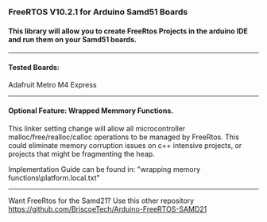 ###  FreeRTOS V10.2.1 for Arduino Samd51 Boards

####  This library will allow you to create FreeRtos Projects in the arduino IDE and run them on your Samd51 boards.


***************************************************************************************************************
#### Tested Boards:
 Adafruit Metro M4 Express


***************************************************************************************************************

#### Optional Feature: Wrapped Memmory Functions.

This linker setting change will allow all microcontroller malloc/free/realloc/calloc
operations to be managed by FreeRtos. This could eliminate memory corruption issues on
c++ intensive projects, or projects that might be fragmenting the heap.

Implementation Guide can be found in: "wrapping memory functions\platform.local.txt"

***************************************************************************************************************

Want FreeRtos for the Samd21? Use this other repository
https://github.com/BriscoeTech/Arduino-FreeRTOS-SAMD21

